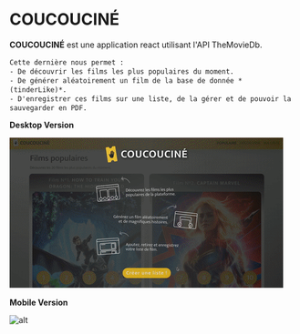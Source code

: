 # COUCOUCINÉ

**COUCOUCINÉ** est une application react utilisant l'API TheMovieDb. 
```
Cette dernière nous permet :
- De découvrir les films les plus populaires du moment.
- De générer aléatoirement un film de la base de donnée *(tinderLike)*.
- D'enregistrer ces films sur une liste, de la gérer et de pouvoir la sauvegarder en PDF.
```

**Desktop Version**

![alt](https://github.com/jeanpruski/jeanpruski.github.io/blob/master/gif/coucoucine_lg.gif?raw=true)

**Mobile Version**

![alt](https://github.com/jeanpruski/jeanpruski.github.io/blob/master/gif/coucoucine_sm.gif?raw=true)
